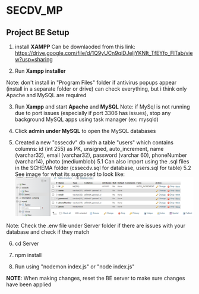 # SECDV_MP
## Project BE Setup

1. install **XAMPP**
Can be downlaoded from this link:
https://drive.google.com/file/d/1Q9yUCn9qiDJeljYKNIt_TfEYfo_FlTab/view?usp=sharing

2. Run **Xampp installer**

Note: don't install in "Program Files" folder if antivirus popups appear (install in a separate folder or drive)
      can check everything, but i think only Apache and MySQL are required

3. Run **Xampp** and start **Apache** and **MySQL** 
Note: if MySql is not running due to port issues (especially if port 3306 has issues), stop any background MySQL apps using task manager (ex: mysqld)

4. Click **admin under MySQL** to open the MySQL databases

5. Created a new "cssecdv" db with a table "users" which contains columns: id (int 255) as PK, unsigned, auto_increment, name (varchar32), email (varchar32), password (varchar 60), phoneNumber (varchar14), photo (mediumblob)
5.1 Can also import using the .sql files in the SCHEMA folder (cssecdv.sql for database, users.sql for table) 
5.2 See image for what its supposed to look like:
![alt text](dbsample.png)

Note: Check the .env file under Server folder if there are issues with your database and check if they match 

6. cd Server

7. npm install

8. Run using "nodemon index.js" or "node index.js"

**NOTE**: When making changes, reset the BE server to make sure changes have been applied